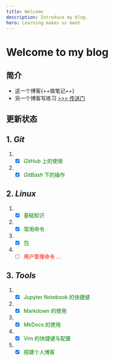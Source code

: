 ```yaml
---
title: Welcome
description: Introduce my blog.
hero: Learning makes us meet
---
```

 
# Welcome to my blog

## 简介

- 这一个博客{++做笔记++}
- 另一个博客写练习 <a href="https://yorkfish.github.io/exercises/site/" target="_blank">>>> 传送门 </a>

## 更新状态

## 1. *Git*

1. - [x] <font color="green">*GitHub* 上的使用</font>
2. - [x] <font color="green">*GitBash* 下的操作</font>

## 2. *Linux*

1. - [x] <font color="green">基础知识</font>
2. - [x] <font color="green">常用命令</font>
3. - [x] <font color="green">包</font>
4. - [ ] <font color="red">用户管理命令 ...</font>

## 3. *Tools*

1. - [x] <font color="green">Jupyter Notebook 的快捷键</font>
2. - [x] <font color="green">Markdown 的使用</font>
3. - [x] <font color="green">MkDocs 的使用</font>
4. - [x] <font color="green">Vim 的快捷键与配置</font>
5. - [x] <font color="green">搭建个人博客</font>
